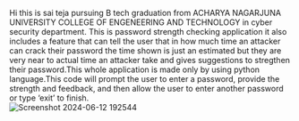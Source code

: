 Hi this is sai teja pursuing B tech graduation from ACHARYA NAGARJUNA UNIVERSITY COLLEGE OF ENGENEERING AND TECHNOLOGY in cyber security department. This is password strength checking application it also includes a feature that can tell the user that in how much time an attacker can crack their password the time shown is just an estimated but they are very near to actual time an attacker take and gives suggestions to stregthen their password.This whole application is made only by using python language.This code will prompt the user to enter a password, provide the strength and feedback, and then allow the user to enter another password or type ‘exit’ to finish.   
![Screenshot 2024-06-12 192544](https://github.com/Saitej3029/codtech-task-1/assets/137631962/04c787c3-e91d-4474-b688-c7e2c63fff3c)





